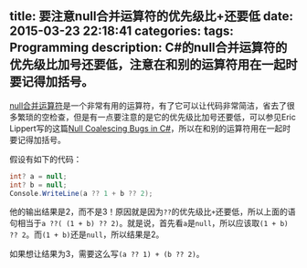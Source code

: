 title: 要注意null合并运算符的优先级比+还要低
date: 2015-03-23 22:18:41
categories:
tags: Programming
description: C#的null合并运算符的优先级比加号还要低，注意在和别的运算符用在一起时要记得加括号。
---

[null合并运算符](https://msdn.microsoft.com/en-us/library/ms173224.aspx)是一个非常有用的运算符，有了它可以让代码非常简洁，省去了很多繁琐的空检查，但是有一点要注意的是它的优先级比加号还要低，可以参见Eric Lippert写的这篇[Null Coalescing Bugs in C#](http://blog.coverity.com/2013/10/23/null-coalescing-bugs/#.VRAepOFqP7G)，所以在和别的运算符用在一起时要记得加括号。

假设有如下的代码：

```csharp
int? a = null;
int? b = null;
Console.WriteLine(a ?? 1 + b ?? 2);
```

他的输出结果是2，而不是3！原因就是因为`??`的优先级比`+`还要低，所以上面的语句相当于`a ??( (1 + b) ?? 2)`。就是说，首先看`a`是`null`，所以应该取`(1 + b) ?? 2`。而`(1 + b)`还是`null`，所以结果是2。

如果想让结果为3，需要这么写`(a ?? 1) + (b ?? 2)`。
			